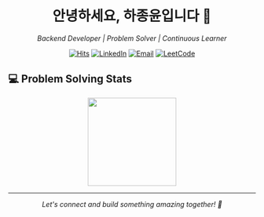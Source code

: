 <h1 align="center">안녕하세요, 하종윤입니다 👋</h1>

<p align="center">
  <em>Backend Developer | Problem Solver | Continuous Learner</em>
</p>

<div align="center">
  
  [![Hits](https://komarev.com/ghpvc/?username=jongyunha&color=brightgreen&style=flat-square)](https://github.com/jongyunha)
  [![LinkedIn](https://img.shields.io/badge/LinkedIn-Connect-blue?style=flat-square&logo=linkedin)](https://www.linkedin.com/in/%EC%A2%85%EC%9C%A4-%ED%95%98-1997291b9/)
  [![Email](https://img.shields.io/badge/Email-Contact-red?style=flat-square&logo=gmail)](mailto:gkwhddbs9999@gmail.com)
  [![LeetCode](https://img.shields.io/badge/LeetCode-Profile-yellow?style=flat-square&logo=leetcode)](https://leetcode.com/jongyunha/)
  
</div>

## 💻 Problem Solving Stats

<div align="center">
  <img height="180em" src="https://leetcard.jacoblin.cool/popawaw?theme=dark&font=Noto%20Sans%20Korean"/>
</div>

---

<p align="center">
  <em>Let's connect and build something amazing together! 🌟</em>
</p>
